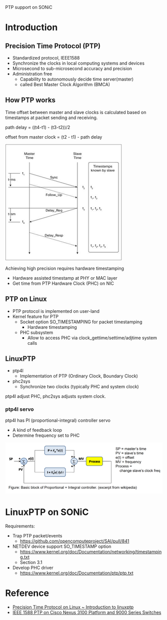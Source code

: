 PTP support on SONiC

# Introduction

## Precision Time Protocol (PTP)

- Standardized protocol, IEEE1588
- Synchronize the clocks in local computing systems and devices
- Microsecond to sub-microsecond accuracy and precision
- Administration free 
	- Capability to autonomously decide time server(master)
	- called Best Master Clock Algorithm (BMCA)

## How PTP works

Time offset between master and slave clocks is calculated based on timestamps at packet sending and receiving.

path delay = ((t4-t1) - (t3-t2))/2

offset from master clock = (t2 - t1) - path delay

![PTP Messages for boundry clock](ptp-messages.jpg)

Achieving high precision requires hardware timestamping

- Hardware assisted timestamp at PHY or MAC layer
- Get time from PTP Hardware Clock (PHC) on NIC


## PTP on Linux

- PTP protocol is implemented on user-land
- Kernel feature for PTP
	- Socket option SO_TIMESTAMPING for packet timestamping
		- Hardware timestamping
	- PHC subsystem
		- Allow to access PHC via clock_gettime/settime/adjtime system calls

## LinuxPTP

- ptp4l
	- Implementation of PTP (Ordinary Clock, Boundary Clock)
- phc2sys
	- Synchronize two clocks (typically PHC and system clock)


ptp4l adjust PHC, phc2sys adjusts system clock.

### ptp4l servo

ptp4l has PI (proportional-integral) controller servo
- A kind of feedback loop
- Determine frequency set to PHC

![ptp servo](ptp-servo.PNG)


# LinuxPTP on SONiC

Requirements:
- Trap PTP packet/events
	- https://github.com/opencomputeproject/SAI/pull/841
- NETDEV device support SO_TIMESTAMP option
	- https://www.kernel.org/doc/Documentation/networking/timestamping.txt
	- Section 3.1
- Develop PHC driver
	- https://www.kernel.org/doc/Documentation/ptp/ptp.txt


# Reference

- [Precision Time Protocol on Linux ~ Introduction to linuxptp](https://events.static.linuxfound.org/sites/events/files/slides/lcjp14_ichikawa_0.pdf) 
- [IEEE 1588 PTP on Cisco Nexus 3100 Platform and 9000 Series Switches](https://www.cisco.com/c/en/us/products/collateral/switches/nexus-9000-series-switches/white-paper-c11-733921.html)
